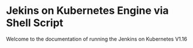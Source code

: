 # Jekins on Kubernetes Engine via Shell Script
Welcome to the documentation of running the Jenkins on Kubernetes V1.16

